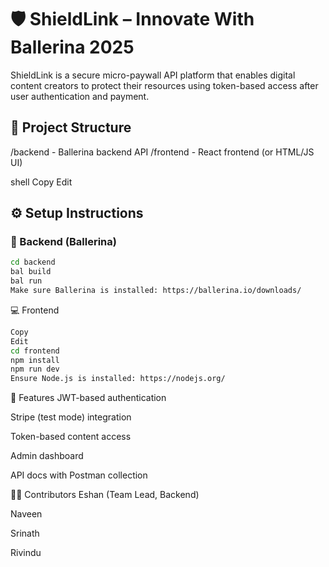 # 🛡️ ShieldLink – Innovate With Ballerina 2025

ShieldLink is a secure micro-paywall API platform that enables digital content creators to protect their resources using token-based access after user authentication and payment.

## 📁 Project Structure
/backend - Ballerina backend API
/frontend - React frontend (or HTML/JS UI)

shell
Copy
Edit

## ⚙️ Setup Instructions

### 🔧 Backend (Ballerina)
```bash
cd backend
bal build
bal run
Make sure Ballerina is installed: https://ballerina.io/downloads/
```
💻 Frontend
```bash
Copy
Edit
cd frontend
npm install
npm run dev
Ensure Node.js is installed: https://nodejs.org/
```
🔐 Features
JWT-based authentication

Stripe (test mode) integration

Token-based content access

Admin dashboard

API docs with Postman collection

🧑‍💻 Contributors
Eshan (Team Lead, Backend)

Naveen

Srinath

Rivindu